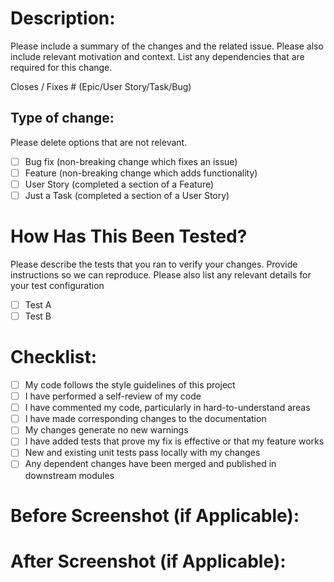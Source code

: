 # Description:

Please include a summary of the changes and the related issue. Please also include relevant motivation and context. List any dependencies that are required for this change.

Closes / Fixes # (Epic/User Story/Task/Bug)

## Type of change:

Please delete options that are not relevant.

- [ ] Bug fix (non-breaking change which fixes an issue)
- [ ] Feature (non-breaking change which adds functionality)
- [ ] User Story (completed a section of a Feature)
- [ ] Just a Task (completed a section of a User Story)

# How Has This Been Tested?

Please describe the tests that you ran to verify your changes. Provide instructions so we can reproduce. Please also list any relevant details for your test configuration

- [ ] Test A
- [ ] Test B

# Checklist:

- [ ] My code follows the style guidelines of this project
- [ ] I have performed a self-review of my code
- [ ] I have commented my code, particularly in hard-to-understand areas
- [ ] I have made corresponding changes to the documentation
- [ ] My changes generate no new warnings
- [ ] I have added tests that prove my fix is effective or that my feature works
- [ ] New and existing unit tests pass locally with my changes
- [ ] Any dependent changes have been merged and published in downstream modules

# Before Screenshot (if Applicable):

# After Screenshot (if Applicable):

